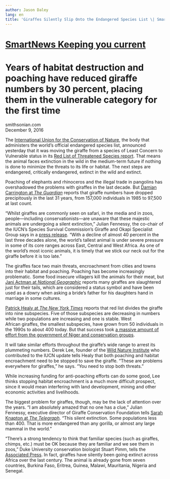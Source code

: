 ```yaml
---
author: Jason Daley
lang: en
title: 'Giraffes Silently Slip Onto the Endangered Species List \| Smart News'
---
```


[SmartNews Keeping you current]
===============================

Years of habitat destruction and poaching have reduced giraffe numbers by 30 percent, placing them in the vulnerable category for the first time
================================================================================================================================================

smithsonian.com  
December 9, 2016

The [International Union for the Conservation of Nature], the body that administers the world’s official endangered species list, announced yesterday that it was moving the giraffe from a species of Least Concern to Vulnerable status in its [Red List of Threatened Species report]. That means the animal faces extinction in the wild in the medium-term future if nothing is done to minimize the threats to its life or habitat. The next steps are endangered, critically endangered, extinct in the wild and extinct.

Poaching of elephants and rhinoceros and the illegal trade in pangolins has overshadowed the problems with giraffes in the last decade. But [Damian Carrington at *The Guardian*] reports that giraffe numbers have dropped precipitously in the last 31 years, from 157,000 individuals in 1985 to 97,500 at last count.

“Whilst giraffes are commonly seen on safari, in the media and in zoos, people—including conservationists—are unaware that these majestic animals are undergoing a silent extinction,” Julian Fennessy, the co-chair of the IUCN’s Species Survival Commission’s Giraffe and Okapi Specialist Group says in a [press release][International Union for the Conservation of Nature]. “With a decline of almost 40 percent in the last three decades alone, the world’s tallest animal is under severe pressure in some of its core ranges across East, Central and West Africa. As one of the world’s most iconic animals, it is timely that we stick our neck out for the giraffe before it is too late.”

The giraffes face two main threats, encroachment from cities and towns into their habitat and poaching. Poaching has become increasingly problematic. Some food insecure villagers kill the animals for their meat, but [Jani Actman at *National Geographic*] reports many giraffes are slaughtered just for their tails, which are considered a status symbol and have been used as a dowry when asking a bride’s father for his daughters hand in marriage in some cultures.

[Patrick Healy at *The New York Times*] reports that red list divides the giraffe into nine subspecies. Five of those subspecies are decreasing in numbers while two populations are increasing and one is stable. West African giraffes, the smallest subspecies, have grown from 50 individuals in the 1990s to about 400 today. But that success took [a massive amount of effort from the government of Niger and conservation groups].    

It will take similar efforts throughout the giraffe’s wide range to arrest its plummeting numbers. Derek Lee, founder of the [Wild Nature Institute] who contributed to the IUCN update tells Healy that both poaching and habitat encroachment need to be stopped to save the giraffe. “These are problems everywhere for giraffes,” he says. “You need to stop both threats.”

While increasing funding for anti-poaching efforts can do some good, Lee thinks stopping habitat encroachment is a much more difficult prospect, since it would mean interfering with land development, mining and other economic activities and livelihoods.  

The biggest problem for giraffes, though, may be the lack of attention over the years. “I am absolutely amazed that no one has a clue,” Julian Fennessy, executive director of Giraffe Conservation Foundation tells [Sarah Knapton at *The Telegraph*]. “This silent extinction. Some populations less than 400. That is more endangered than any gorilla, or almost any large mammal in the world.”

“There’s a strong tendency to think that familiar species (such as giraffes, chimps, etc.) must be OK because they are familiar and we see them in zoos,” Duke University conservation biologist Stuart Pimm, tells the [Associated Press]. In fact, giraffes have silently been going extinct across Africa over the last century. The animal is already gone from seven countries, Burkina Faso, Eritrea, Guinea, Malawi, Mauritania, Nigeria and Senegal.

  [SmartNews Keeping you current]: https://www.smithsonianmag.com/smart-news/
  [International Union for the Conservation of Nature]: https://www.iucn.org/news/new-bird-species-and-giraffe-under-threat-%E2%80%93-iucn-red-list
  [Red List of Threatened Species report]: http://www.iucnredlist.org/
  [Damian Carrington at *The Guardian*]: https://www.theguardian.com/environment/2016/dec/08/giraffe-red-list-vulnerable-species-extinction
  [Jani Actman at *National Geographic*]: http://news.nationalgeographic.com/2016/08/wildlife-giraffes-garamba-national-park-poaching-tails/
  [Patrick Healy at *The New York Times*]: http://www.nytimes.com/2016/12/08/science/giraffe-extinction.html?_r=0
  [a massive amount of effort from the government of Niger and conservation groups]: https://blogs.scientificamerican.com/extinction-countdown/nearly-extinct-giraffe-subspecies-enjoys-conservation-success/
  [Wild Nature Institute]: http://www.wildnatureinstitute.org/
  [Sarah Knapton at *The Telegraph*]: http://www.telegraph.co.uk/science/2016/06/18/sir-david-attenborough-giraffes-are-facing-silent-extinction/
  [Associated Press]: http://www.usatoday.com/story/news/world/2016/12/08/giraffe-extinction-list-threatened-endangered-species/95128734/
